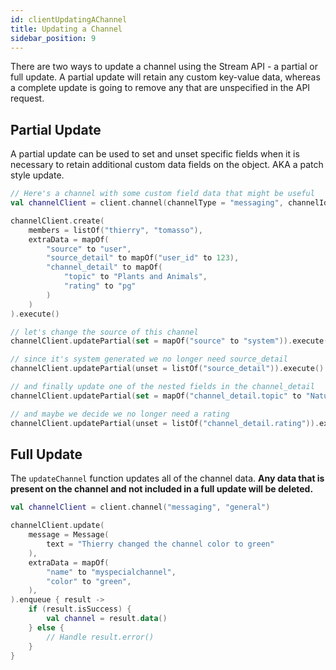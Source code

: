 ```yaml
---
id: clientUpdatingAChannel
title: Updating a Channel
sidebar_position: 9
---
```


There are two ways to update a channel using the Stream API - a partial or full update. A partial update will retain any custom key-value data, whereas a complete update is going to remove any that are unspecified in the API request.

## Partial Update

A partial update can be used to set and unset specific fields when it is necessary to retain additional custom data fields on the object. AKA a patch style update.

```kotlin
// Here's a channel with some custom field data that might be useful
val channelClient = client.channel(channelType = "messaging", channelId = "general")

channelClient.create(
    members = listOf("thierry", "tomasso"),
    extraData = mapOf(
        "source" to "user",
        "source_detail" to mapOf("user_id" to 123),
        "channel_detail" to mapOf(
            "topic" to "Plants and Animals",
            "rating" to "pg"
        )
    )
).execute()

// let's change the source of this channel
channelClient.updatePartial(set = mapOf("source" to "system")).execute()

// since it's system generated we no longer need source_detail
channelClient.updatePartial(unset = listOf("source_detail")).execute()

// and finally update one of the nested fields in the channel_detail
channelClient.updatePartial(set = mapOf("channel_detail.topic" to "Nature")).execute()

// and maybe we decide we no longer need a rating
channelClient.updatePartial(unset = listOf("channel_detail.rating")).execute()
```

## Full Update

The `updateChannel` function updates all of the channel data. <b>Any data that is present on the channel and not included in a full update will be deleted.</b>

```kotlin
val channelClient = client.channel("messaging", "general")

channelClient.update(
    message = Message(
        text = "Thierry changed the channel color to green"
    ),
    extraData = mapOf(
        "name" to "myspecialchannel",
        "color" to "green",
    ),
).enqueue { result ->
    if (result.isSuccess) {
        val channel = result.data()
    } else {
        // Handle result.error()
    }
}
```
